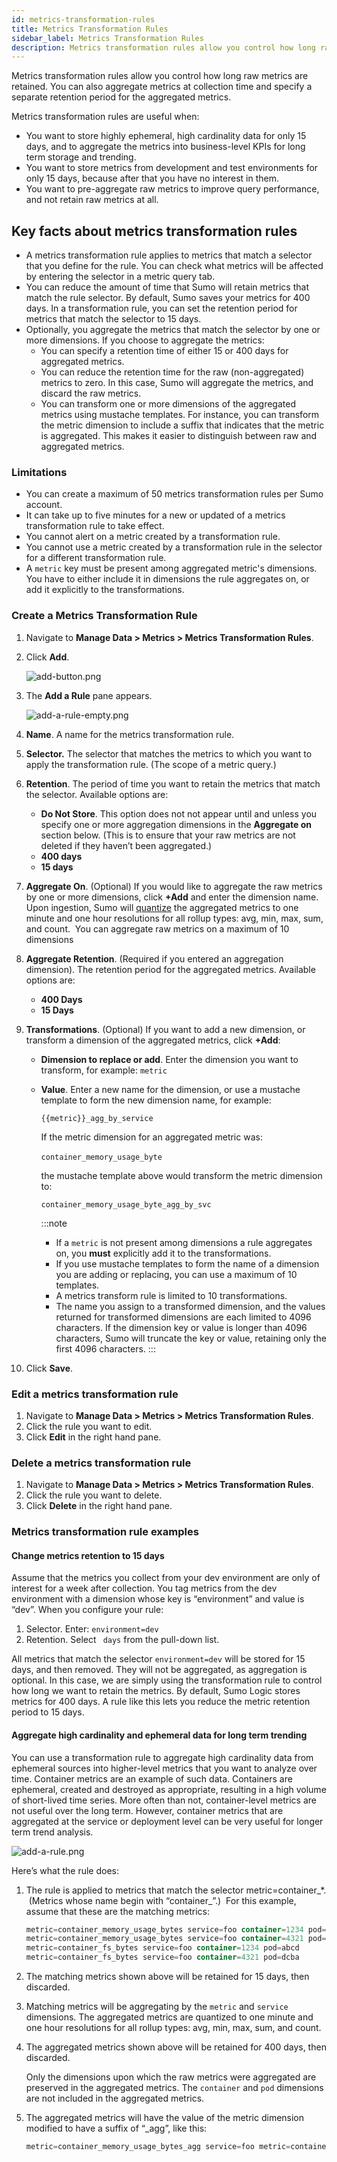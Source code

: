 ```yaml
---
id: metrics-transformation-rules
title: Metrics Transformation Rules
sidebar_label: Metrics Transformation Rules
description: Metrics transformation rules allow you control how long raw metrics are retained.
---
```


Metrics transformation rules allow you control how long raw metrics are retained. You can also aggregate metrics at collection time and specify a separate retention period for the aggregated metrics.

Metrics transformation rules are useful when:

* You want to store highly ephemeral, high cardinality data for only 15 days, and to aggregate the metrics into business-level KPIs for long term storage and trending.
* You want to store metrics from development and test environments for only 15 days, because after that you have no interest in them. 
* You want to pre-aggregate raw metrics to improve query performance, and not retain raw metrics at all.

## Key facts about metrics transformation rules

* A metrics transformation rule applies to metrics that match a selector that you define for the rule. You can check what metrics will be affected by entering the selector in a metric query tab.  
* You can reduce the amount of time that Sumo will retain metrics that match the rule selector. By default, Sumo saves your metrics for 400 days. In a transformation rule, you can set the retention period for metrics that match the selector to 15 days.   
* Optionally, you aggregate the metrics that match the selector by one or more dimensions. If you choose to aggregate the metrics: 
    * You can specify a retention time of either 15 or 400 days for aggregated metrics.
    * You can reduce the retention time for the raw (non-aggregated) metrics to zero. In this case, Sumo will aggregate the metrics, and discard the raw metrics.
    * You can transform one or more dimensions of the aggregated metrics using mustache templates. For instance, you can transform the metric dimension to include a suffix that indicates that the metric is aggregated. This makes it easier to distinguish between raw and aggregated metrics.

### Limitations

* You can create a maximum of 50 metrics transformation rules per Sumo account.
* It can take up to five minutes for a new or updated of a metrics transformation rule to take effect.
* You cannot alert on a metric created by a transformation rule.
* You cannot use a metric created by a transformation rule in the selector for a different transformation rule.
* A `metric` key must be present among aggregated metric's dimensions. You have to either include it in dimensions the rule aggregates on, or add it explicitly to the transformations.

### Create a Metrics Transformation Rule

1. Navigate to **Manage Data > Metrics > Metrics Transformation Rules**. 
1. Click **Add**.  

    ![add-button.png](/img/metrics/add-button.png)

1. The **Add a Rule** pane appears.  

    ![add-a-rule-empty.png](/img/metrics/add-a-rule-empty.png)

1. **Name**. A name for the metrics transformation rule.
1. **Selector.** The selector that matches the metrics to which you
    want to apply the transformation rule. (The scope of a metric query.)
1. **Retention**. The period of time you want to retain the metrics that match the selector. Available options are:
    * **Do Not Store**. This option does not not appear until and unless you specify one or more aggregation dimensions in the **Aggregate on** section below. (This is to ensure that your raw metrics are not deleted if they haven’t been aggregated.)
    * **400 days**
    * **15 days**
1. **Aggregate On**. (Optional) If you would like to aggregate the raw metrics by one or more dimensions, click **+Add** and enter the dimension name. Upon ingestion, Sumo will [quantize](introduction/metric-quantization.md) the aggregated metrics to one minute and one hour resolutions for all rollup types: avg, min, max, sum, and count.  You can aggregate raw metrics on a maximum of 10 dimensions
1. **Aggregate Retention**. (Required if you entered an aggregation dimension). The retention period for the aggregated metrics. Available options are:
    * **400 Days**
    * **15 Days**
1. **Transformations**. (Optional) If you want to add a new dimension, or transform a dimension of the aggregated metrics, click **+Add**:
    * **Dimension to replace or add**. Enter the dimension you want to transform, for example:   `metric`

    * **Value**. Enter a new name for the dimension, or use a mustache template to form the new dimension name, for example:

        `{{metric}}_agg_by_service`

        If the metric dimension for an aggregated metric was:

        `container_memory_usage_byte` 

        the mustache template above would transform the metric dimension to:      

        `container_memory_usage_byte_agg_by_svc`

        :::note
        * If a `metric` is not present among dimensions a rule aggregates on, you **must** explicitly add it to the transformations.
        * If you use mustache templates to form the name of a dimension you are adding or replacing, you can use a maximum of 10 templates.
        * A metrics transform rule is limited to 10 transformations.
        * The name you assign to a transformed dimension, and the values returned for transformed dimensions are each limited to 4096 characters. If the dimension key or value is longer than 4096 characters, Sumo will truncate the key or value, retaining only the first 4096 characters.
        :::

1. Click **Save**.

### Edit a metrics transformation rule

1. Navigate to **Manage Data > Metrics > Metrics Transformation Rules**. 
1. Click the rule you want to edit.
1. Click **Edit** in the right hand pane. 

### Delete a metrics transformation rule

1. Navigate to **Manage Data > Metrics > Metrics Transformation Rules**. 
1. Click the rule you want to delete.
1. Click **Delete** in the right hand pane. 

### Metrics transformation rule examples

#### Change metrics retention to 15 days

Assume that the metrics you collect from your dev environment are only
of interest for a week after collection. You tag metrics from the dev
environment with a dimension whose key is “environment” and value is
“dev”. When you configure your rule:

1. Selector. Enter: `environment=dev`
1. Retention. Select ` days` from the pull-down list.

All metrics that match the selector `environment=dev` will be stored for 15 days, and then removed. They will not be aggregated, as aggregation is optional. In this case, we are simply using the transformation rule to control how long we want to retain the metrics. By default, Sumo Logic stores metrics for 400 days. A rule like this lets you reduce the metric retention period to 15 days.  

#### Aggregate high cardinality and ephemeral data for long term trending

You can use a transformation rule to aggregate high cardinality data from ephemeral sources into higher-level metrics that you want to analyze over time. Container metrics are an example of such data. Containers are ephemeral, created and destroyed as appropriate, resulting in a high volume of short-lived time series. More often than not, container-level metrics are not useful over the long term. However, container metrics that are aggregated at the service or deployment level can be very useful for longer term trend analysis. 

![add-a-rule.png](/img/metrics/add-a-rule.png)

Here’s what the rule does:

1. The rule is applied to metrics that match the selector metric=container_\*.  (Metrics whose name begin with “container_”.)  For this example, assume that these are the matching metrics:  

    ```sql
    metric=container_memory_usage_bytes service=foo container=1234 pod=abcd
    metric=container_memory_usage_bytes service=foo container=4321 pod=dcba
    metric=container_fs_bytes service=foo container=1234 pod=abcd
    metric=container_fs_bytes service=foo container=4321 pod=dcba
    ```

1. The matching metrics shown above will be retained for 15 days, then discarded.
1. Matching metrics will be aggregating by the `metric` and `service` dimensions. The aggregated metrics are quantized to one minute and one hour resolutions for all rollup types: avg, min, max, sum, and count.
1. The aggregated metrics shown above will be retained for 400 days, then discarded.

    Only the dimensions upon which the raw metrics were aggregated are preserved in the aggregated metrics. The `container` and `pod` dimensions are not included in the aggregated metrics.

1. The aggregated metrics will have the value of the metric dimension modified to have a suffix of “_agg”, like this:  

    ```sql
    metric=container_memory_usage_bytes_agg service=foo metric=container_fs_bytes_agg service=foo
    ```
